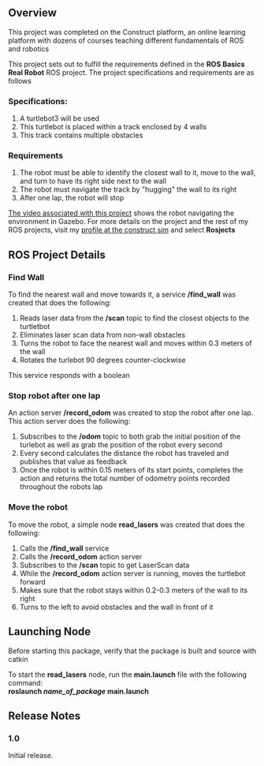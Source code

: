 ## Overview 

This project was completed on the Construct platform, an online learning platform with dozens of courses teaching different fundamentals of ROS and robotics

This project sets out to fulfill the requirements defined in the **ROS Basics Real Robot** ROS project. The project specifications and requirements are as follows

### Specifications: 
1. A turtlebot3 will be used
2. This turtlebot is placed within a track enclosed by 4 walls
3. This track contains multiple obstacles

### Requirements
1. The robot must be able to identify the closest wall to it, move to the wall, and turn to have its right side next to the wall
2. The robot must navigate the track by "hugging" the wall to its right
3. After one lap, the robot will stop

[The video associated with this project](video_turtlebot_making_lap.mp4) shows the robot navigating the environment in Gazebo. For more details on the project and the rest of my ROS projects, visit my [profile at the construct sim](https://app.theconstructsim.com/#/Profile/mchambliss) and select **Rosjects**

## ROS Project Details

### Find Wall

To find the nearest wall and move towards it, a service **/find_wall** was created that does the following:
1. Reads laser data from the **/scan** topic to find the closest objects to the turtletbot
2. Eliminates laser scan data from non-wall obstacles
3. Turns the robot to face the nearest wall and moves within 0.3 meters of the wall
4. Rotates the turlebot 90 degrees counter-clockwise

This service responds with a boolean

### Stop robot after one lap

An action server **/record_odom** was created to stop the robot after one lap. This action server does the following:
1. Subscribes to the **/odom** topic to both grab the initial position of the turlebot as well as grab the position of the robot every second
2. Every second calculates the distance the robot has traveled and publishes that value as feedback
3. Once the robot is within 0.15 meters of its start points, completes the action and returns the total number of odometry points recorded throughout the robots lap

### Move the robot

To move the robot, a simple node **read_lasers** was created that does the following:
1. Calls the **/find_wall** service
2. Calls the **/record_odom** action server
3. Subscribes to the **/scan** topic to get LaserScan data
4. While the **/record_odom** action server is running, moves the turtlebot forward
5. Makes sure that the robot stays within 0.2-0.3 meters of the wall to its right
6. Turns to the left to avoid obstacles and the wall in front of it

## Launching Node

Before starting this package, verify that the package is built and source with catkin

To start the **read_lasers** node, run the **main.launch** file with the following command:</br>
**roslaunch *name_of_package* main.launch**

## Release Notes

### 1.0

Initial release.

